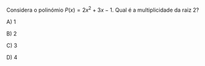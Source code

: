 Considera o polinómio $P(x)= 2x^2 +3x -1$. Qual é a multiplicidade da raiz 2?

A) 1

B) 2

C) 3

D) 4
